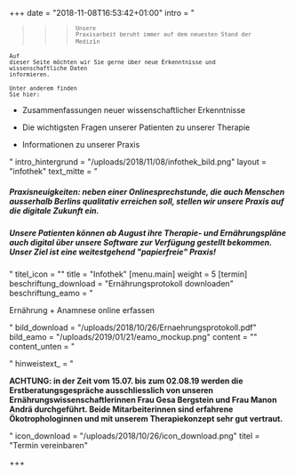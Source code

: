 +++
date = "2018-11-08T16:53:42+01:00"
intro = "<blockquote><blockquote><blockquote><pre><code><code>Unsere Praxisarbeit beruht immer auf dem neuesten Stand der Mediz</code>i<code>n </code></code></pre></blockquote></blockquote></blockquote><pre><code><code>Auf dieser Seite möchten wir Sie gerne über neue Erkenntnisse und wissenschaftliche Daten informieren.</code></code></pre><pre><code><code>Unter anderem finden Sie hier:</code></code></pre><ul><li><p>Zusammenfassungen neuer wissenschaftlicher Erkenntnisse</p></li><li><p>Die wichtigsten Fragen unserer Patienten zu unserer Therapie</p></li><li><p>Informationen zu unserer Praxis</p></li></ul>"
intro_hintergrund = "/uploads/2018/11/08/infothek_bild.png"
layout = "infothek"
text_mitte = "<h5><strong>Praxisneuigkeiten</strong>: neben einer Onlinesprechstunde, die auch Menschen ausserhalb Berlins qualitativ erreichen soll, stellen wir unsere Praxis auf die digitale Zukunft ein.</h5><h5>Unsere Patienten können ab August ihre Therapie- und Ernährungspläne auch digital über unsere Software zur Verfügung gestellt bekommen. Unser Ziel ist eine weitestgehend \"papierfreie\" Praxis!</h5>"
titel_icon = ""
title = "Infothek"
[menu.main]
weight = 5
[termin]
beschriftung_download = "Ernährungsprotokoll downloaden"
beschriftung_eamo = "<p>Ernährung + Anamnese online erfassen</p>"
bild_download = "/uploads/2018/10/26/Ernaehrungsprotokoll.pdf"
bild_eamo = "/uploads/2019/01/21/eamo_mockup.png"
content = ""
content_unten = "<p></p>"
hinweistext_ = "<p><strong>ACHTUNG: in der Zeit vom 15.07. bis zum 02.08.19 werden die Erstberatungsgespräche ausschliesslich von unseren Ernährungswissenschaftlerinnen Frau Gesa Bergstein und Frau Manon Andrä durchgeführt. Beide Mitarbeiterinnen sind erfahrene Ökotrophologinnen und mit unserem Therapiekonzept sehr gut vertraut.</strong></p>"
icon_download = "/uploads/2018/10/26/icon_download.png"
titel = "Termin vereinbaren"

+++

